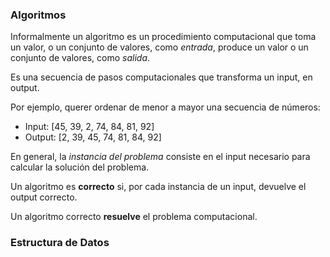 ### Algoritmos

Informalmente un algoritmo es un procedimiento computacional que toma un valor, o un conjunto de valores, como _entrada_, produce un valor o un conjunto de valores, como _salida_.

Es una secuencia de pasos computacionales que transforma un input, en output.

Por ejemplo, querer ordenar de menor a mayor una secuencia de números:
  - Input: [45, 39, 2, 74, 84, 81, 92]
  - Output: [2, 39, 45, 74, 81, 84, 92]

En general, la _instancia del problema_ consiste en el input necesario para calcular la solución del problema.

Un algoritmo es **correcto** si, por cada instancia de un input, devuelve el output correcto.

Un algoritmo correcto **resuelve** el problema computacional.

### Estructura de Datos

